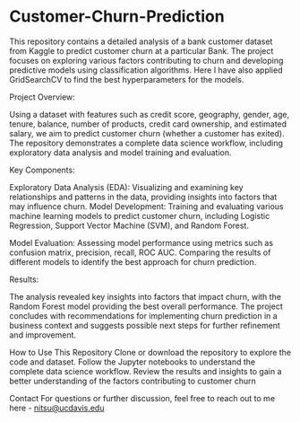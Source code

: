 # Customer-Churn-Prediction

This repository contains a detailed analysis of a bank customer dataset from Kaggle to predict customer churn at a particular Bank. The project focuses on exploring various factors contributing to churn and developing predictive models using classification algorithms. Here I have also applied GridSearchCV to find the best hyperparameters for the models.

Project Overview:

Using a dataset with features such as credit score, geography, gender, age, tenure, balance, number of products, credit card ownership, and estimated salary, we aim to predict customer churn (whether a customer has exited). The repository demonstrates a complete data science workflow, including exploratory data analysis and model training and evaluation.

Key Components:

Exploratory Data Analysis (EDA): Visualizing and examining key relationships and patterns in the data, providing insights into factors that may influence churn.
Model Development: Training and evaluating various machine learning models to predict customer churn, including Logistic Regression, Support Vector Machine (SVM), and Random Forest.

Model Evaluation: Assessing model performance using metrics such as confusion matrix, precision, recall, ROC AUC. Comparing the results of different models to identify the best approach for churn prediction.

Results:

The analysis revealed key insights into factors that impact churn, with the Random Forest model providing the best overall performance. The project concludes with recommendations for implementing churn prediction in a business context and suggests possible next steps for further refinement and improvement.

How to Use This Repository
Clone or download the repository to explore the code and dataset.
Follow the Jupyter notebooks to understand the complete data science workflow.
Review the results and insights to gain a better understanding of the factors contributing to customer churn

Contact
For questions or further discussion, feel free to reach out to me here - nitsu@ucdavis.edu
